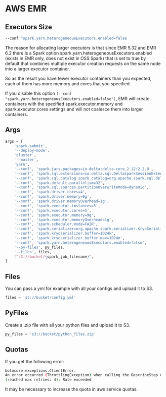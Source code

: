 # AWS EMR

## Executors Size

```bash
--conf "spark.yarn.heterogeneousExecutors.enabled=false
```

The reason for allocating larger executors is that since EMR 5.32 and EMR 6.2 there is a Spark option spark.yarn.heterogeneousExecutors.enabled (exists in EMR only, does not exist in OSS Spark) that is set to true by default that combines multiple executor creation requests on the same node into a larger executor container.

So as the result you have fewer executor containers than you expected, each of them has more memory and cores that you specified.

If you disable this option `(--conf "spark.yarn.heterogeneousExecutors.enabled=false")`, EMR will create containers with the specified spark.executor.memory and spark.executor.cores settings and will not coalesce them into larger containers.

## Args

```python
args = [
    'spark-submit',
    '--deploy-mode',
    'cluster',
    '--master',
    'yarn',
    '--conf', 'spark.jars.packages=io.delta:delta-core_2.12:2.2.0',
    '--conf', 'spark.sql.extensions=io.delta.sql.DeltasparkSessionExtension',
    '--conf', 'spark.sql.catalog.spark_catalog=org.apache.spark.sql.delta.catalog.DeltaCatalog',  # noqa: E501
    '--conf', 'spark.default.parallelism=32', 
    '--conf', 'spark.sql.sources.partitionOverwriteMode=dynamic',
    '--conf', 'spark.driver.cores=4',
    '--conf', 'spark.driver.memory=9g',
    '--conf', 'spark.driver.memoryOverhead=1g',
    '--conf', 'spark.executor.instances=5',
    '--conf', 'spark.executor.cores=5',
    '--conf', 'spark.executor.memory=9g',
    '--conf', 'spark.executor.memoryOverhead=1g',
    '--conf', 'spark.scheduler.mode=FAIR',
    '--conf', 'spark.serializer=org.apache.spark.serializer.KryoSerializer',
    '--conf', 'spark.kryoserializer.buffer=1024k',
    '--conf', 'spark.kryoserializer.buffer.max=1024m',
    '--conf', 'spark.yarn.heterogeneousExecutors.enabled=false',
    '--py-files', py_files,
    '--files', files,
    f"s3://bucket/{spark_job_filename}",
]
```

## Files

You can pass a yml for example with all your configs and upload it to S3.

```python
files = 's3://bucket/config.yml'
```

## PyFiles

Create a .zip file with all your python files and upload it to S3.

```python
py_files = 's3://bucket/python_files.zip'
```

## Quotas

If you get the following error:

```bash
botocore.exceptions.ClientError: 
An error occurred (ThrottlingException) when calling the DescribeStep operation
(reached max retries: 4): Rate exceeded
```

It may be necessary to increase the quota in aws service quotas.